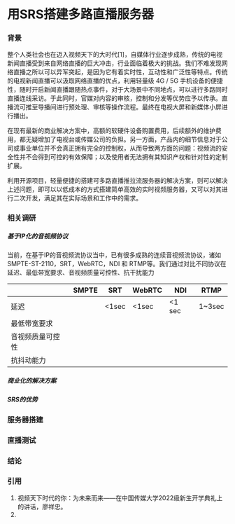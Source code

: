 # 用SRS搭建多路直播服务器

### 背景

​		整个人类社会也在迈入视频天下的大时代[1]，自媒体行业逐步成熟，传统的电视新闻直播受到来自网络直播的巨大冲击，行业面临着极大的挑战。我们不难发现网络直播之所以可以异军突起，是因为它有着实时性，互动性和广泛性等特点。传统的电视新闻直播可以汲取网络直播的优点，利用轻量级 4G / 5G 手机设备的便捷性，随时开启新闻直播跟随热点事件，对于大场景中不同地点，可以进行多路同时直播连线采访。于此同时，官媒对内容的审核，控制和分发等优势应予以传承。直播流可推至导播间进行预处理、审核等操作流程。最终在电视大屏和新媒体小屏进行播出。

​		在现有最新的商业解决方案中，高额的软硬件设备购置费用，后续额外的维护费用，都无疑增加了电视台或传媒公司的负担。另一方面，产品内的细节信息对于公司或事业单位并不会真正拥有完全的控制权，从而导致两方面的问题：视频流的安全性并不会得到可控的有效保障；以及使用者无法拥有其知识产权和针对性的定制扩展。

​		利用开源项目，轻量便捷的搭建可多路直播推拉流服务器的解决方案，则可以解决上述问题，即可以以低成本的方式搭建简单高效的实时视频服务器，又可以对其进行二次开发，满足其在实际场景和工作中的需求。

### 相关调研

##### 基于IP化的音视频协议

当前，在基于IP的音视频流协议当中，已有很多成熟的连续音视频流协议，诸如 SMPTE-ST-2110，SRT，WebRTC，NDI 和 RTMP等。我们通过对比不同协议在延迟、最低带宽要求、音视频质量可控性、抗干扰能力

|                  | SMPTE | SRT   | WebRTC | NDI    | RTMP   |
| ---------------- | ----- | ----- | ------ | ------ | ------ |
| 延迟             |       | <1sec | <1sec  | <1 sec | 1~3sec |
| 最低带宽要求     |       |       |        |        |        |
| 音视频质量可控性 |       |       |        |        |        |
| 抗抖动能力       |       |       |        |        |        |



##### 商业化的解决方案

##### SRS的优势



### 服务器搭建

### 直播测试

### 结论

### 引用

1. 视频天下时代的你：为未来而来——在中国传媒大学2022级新生开学典礼上的讲话，廖祥忠。
2. 


